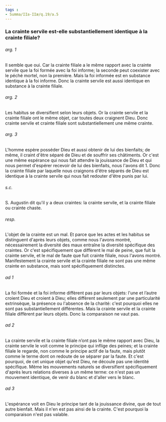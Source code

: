 ```yaml
---
tags : 
- Summa/IIa-IIæ/q.19/a.5
---
```


### La crainte servile est-elle substantiellement identique à la crainte filiale?

###### arg. 1
Il semble que oui. Car la crainte filiale a le même rapport avec la crainte servile que la foi formée avec la foi informe; la seconde peut coexister avec le péché mortel, non la première. Mais la foi informée est en substance identique à la foi informe. Donc la crainte servile est aussi identique en substance à la crainte filiale. 

###### arg. 2
Les habitus se diversifient selon leurs objets. Or la crainte servile et la crainte filiale ont le même objet, car toutes deux craignent Dieu. Donc crainte servile et crainte filiale sont substantiellement une même crainte. 

###### arg. 3
L'homme espère posséder Dieu et aussi obtenir de lui des bienfaits; de même, il craint d'être séparé de Dieu et de souffrir ses châtiments. Or c'est une même espérance qui nous fait attendre la jouissance de Dieu et qui nous permet d'espérer recevoir de lui des bienfaits, nous l'avons dit 1. Donc la crainte filiale par laquelle nous craignons d'être séparés de Dieu est identique à la crainte servile qui nous fait redouter d'être punis par lui. 

###### s.c.
S. Augustin dit qu'il y a deux craintes: la crainte servile, et la crainte filiale ou crainte chaste. 

###### resp.
L'objet de la crainte est un mal. Et parce que les actes et les habitus se distinguent d'après leurs objets, comme nous l'avons montré, nécessairement la diversité des maux entraîne la diversité spécifique des craintes. Or c'est spécifiquement que diffèrent le mal de peine, que fuit la crainte servile, et le mal de faute que fuit crainte filiale, nous l'avons montré. Manifestement la crainte servile et la crainte filiale ne sont pas une même crainte en substance, mais sont spécifiquement distinctes. 

###### ad 1
La foi formée et la foi informe diffèrent pas par leurs objets: l'une et l’autre croient Dieu et croient à Dieu; elles diffèrent seulement par une particularité extrinsèque, la présence ou l'absence de la charité: c'est pourquoi elles ne sont pas substantiellement différentes. Mais la crainte servile et la crainte filiale diffèrent par leurs objets. Donc la comparaison ne vaut pas. 

###### ad 2
La crainte servile et la crainte filiale n’ont pas le même rapport avec Dieu, la crainte servile le voit comme le principe qui inflige des peines; et la crainte filiale le regarde, non comme le principe actif de la faute, mais plutôt comme le terme dont on redoute de se séparer par la faute. Et c'est pourquoi, de cet unique objet qu'est Dieu, ne découle pas une identité spécifique. Même les mouvements naturels se diversifient spécifiquement d'après leurs relations diverses à un même terme: ce n'est pas un mouvement identique, de venir du blanc et d'aller vers le blanc. 

###### ad 3
L'espérance voit en Dieu le principe tant de la jouissance divine, que de tout autre bienfait. Mais il n'en est pas ainsi de la crainte. C'est pourquoi la comparaison n'est pas valable. 


